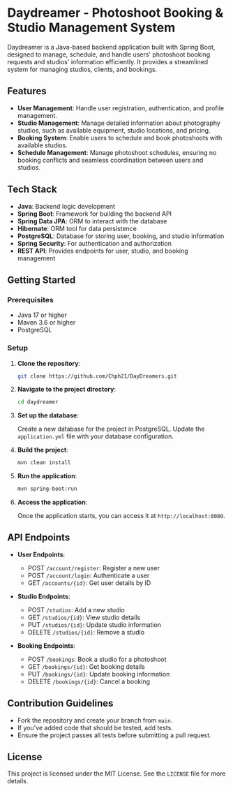 # Daydreamer - Photoshoot Booking & Studio Management System

Daydreamer is a Java-based backend application built with Spring Boot, designed to manage, schedule, and handle users' photoshoot booking requests and studios' information efficiently. It provides a streamlined system for managing studios, clients, and bookings.

## Features

- **User Management**: Handle user registration, authentication, and profile management.
- **Studio Management**: Manage detailed information about photography studios, such as available equipment, studio locations, and pricing.
- **Booking System**: Enable users to schedule and book photoshoots with available studios.
- **Schedule Management**: Manage photoshoot schedules, ensuring no booking conflicts and seamless coordination between users and studios.

## Tech Stack

- **Java**: Backend logic development
- **Spring Boot**: Framework for building the backend API
- **Spring Data JPA**: ORM to interact with the database
- **Hibernate**: ORM tool for data persistence
- **PostgreSQL**: Database for storing user, booking, and studio information
- **Spring Security**: For authentication and authorization
- **REST API**: Provides endpoints for user, studio, and booking management

## Getting Started

### Prerequisites

- Java 17 or higher
- Maven 3.6 or higher
- PostgreSQL

### Setup

1. **Clone the repository**:

   ```bash
   git clone https://github.com/Chph21/DayDreamers.git
   ```

2. **Navigate to the project directory**:

   ```bash
   cd daydreamer
   ```

3. **Set up the database**:

   Create a new database for the project in PostgreSQL. Update the `application.yml` file with your database configuration.

4. **Build the project**:

   ```bash
   mvn clean install
   ```

5. **Run the application**:

   ```bash
   mvn spring-boot:run
   ```

6. **Access the application**:

   Once the application starts, you can access it at `http://localhost:8080`.

## API Endpoints

- **User Endpoints**:
  - POST `/account/register`: Register a new user
  - POST `/account/login`: Authenticate a user
  - GET `/accounts/{id}`: Get user details by ID

- **Studio Endpoints**:
  - POST `/studios`: Add a new studio
  - GET `/studios/{id}`: View studio details
  - PUT `/studios/{id}`: Update studio information
  - DELETE `/studios/{id}`: Remove a studio

- **Booking Endpoints**:
  - POST `/bookings`: Book a studio for a photoshoot
  - GET `/bookings/{id}`: Get booking details
  - PUT `/bookings/{id}`: Update booking information
  - DELETE `/bookings/{id}`: Cancel a booking

## Contribution Guidelines

- Fork the repository and create your branch from `main`.
- If you've added code that should be tested, add tests.
- Ensure the project passes all tests before submitting a pull request.

## License

This project is licensed under the MIT License. See the `LICENSE` file for more details.
